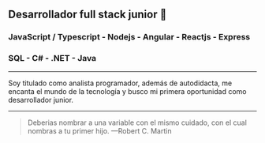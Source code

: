 ## Desarrollador full stack junior	:metal:
### JavaScript / Typescript - Nodejs - Angular - Reactjs - Express
### SQL - C# - .NET - Java
- - -
Soy titulado como analista programador, además de autodidacta, me encanta el mundo de la tecnología y busco mi primera oportunidad como desarrollador junior.
- - -
> Deberias nombrar a una variable con el mismo cuidado, con el cual nombras a tu primer hijo. —Robert C. Martin
<!--
**matias-user/matias-user** is a ✨ _special_ ✨ repository because its `README.md` (this file) appears on your GitHub profile.

Here are some ideas to get you started:

- 🔭 I’m currently working on ...
- 🌱 I’m currently learning ...
- 👯 I’m looking to collaborate on ...
- 🤔 I’m looking for help with ...
- 💬 Ask me about ...
- 📫 How to reach me: ...
- 😄 Pronouns: ...
- ⚡ Fun fact: ...
-->

